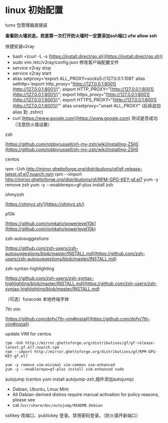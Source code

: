 # linux 初始配置

tumx 包管理器直接装

**查看防火墙状态，若是第一次打开防火墙时一定要添加ssh端口 ufw allow ssh**

快捷安装v2ray

- bash <(curl -L -s [https://install.direct/go.sh](https://install.direct/go.sh))
- sudo vim /etc/v2ray/config.json 修改客户端配置文件
- service v2ray stop
- service v2ray start
- alias setproxy='export ALL_PROXY=socks5://127.0.0.1:1081'
alias sethttp='export http_proxy="[http://127.0.0.1:8001](http://127.0.0.1:8001/)"; export HTTP_PROXY="[http://127.0.0.1:8001](http://127.0.0.1:8001/)"; export https_proxy="[http://127.0.0.1:8001](http://127.0.0.1:8001/)"; export HTTPS_PROXY="[http://127.0.0.1:8001](http://127.0.0.1:8001/)"'
alias unsetproxy="unset ALL_PROXY"   (后续追加 alias 到 .zshrc)
- curl [https://www.google.com](https://www.google.com) 测试是否成功（注意防火墙设置）

    

zsh 

[https://github.com/robbyrussell/oh-my-zsh/wiki/Installing-ZSH](https://github.com/robbyrussell/oh-my-zsh/wiki/Installing-ZSH)

centos

rpm -Uvh http://mirror.ghettoforge.org/distributions/gf/gf-release-latest.gf.el7.noarch.rpm
rpm --import http://mirror.ghettoforge.org/distributions/gf/RPM-GPG-KEY-gf.el7
yum -y remove zsh
yum -y --enablerepo=gf-plus install zsh

ohmyzsh

 [https://ohmyz.sh/](https://ohmyz.sh/)

p10k

 [https://github.com/romkatv/powerlevel10k](https://github.com/romkatv/powerlevel10k)

zsh-autosuggestions 

[https://github.com/zsh-users/zsh-autosuggestions/blob/master/INSTALL.md](https://github.com/zsh-users/zsh-autosuggestions/blob/master/INSTALL.md)

zsh-syntax-highlighting

[https://github.com/zsh-users/zsh-syntax-highlighting/blob/master/INSTALL.md](https://github.com/zsh-users/zsh-syntax-highlighting/blob/master/INSTALL.md)

（可选）furacode 本地终端字体

7th vim 

[https://github.com/dofy/7th-vim#install](https://github.com/dofy/7th-vim#install)

update VIM for centos

    rpm -Uvh http://mirror.ghettoforge.org/distributions/gf/gf-release-latest.gf.el7.noarch.rpm
    rpm --import http://mirror.ghettoforge.org/distributions/gf/RPM-GPG-KEY-gf.el7
    
    yum -y remove vim-minimal vim-common vim-enhanced
    yum -y --enablerepo=gf-plus install vim-enhanced sudo

autojump (centos yum install autojump-zsh,插件添加autojump)

- Debian, Ubuntu, Linux Mint
- All Debian-derived distros require manual activation for policy reasons, please see
- cat /`usr/share/doc/autojump/README.Debian`

sshkey 改端口，publickey 登录。禁用密码登录。（防火墙开新端口）